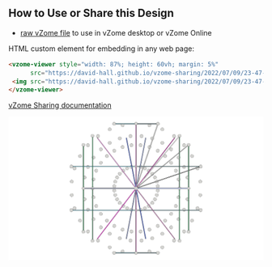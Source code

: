 
## How to Use or Share this Design

 - [raw vZome file](<https://raw.githubusercontent.com/david-hall/vzome-sharing/main/2022/07/09/23-47-33-VanOss-D30-D4-vertices-acute-and-obtuse-with-D4-mirrors/VanOss-D30-D4-vertices-acute-and-obtuse-with-D4-mirrors.vZome>) to use in vZome desktop or vZome Online
 
 HTML custom element for embedding in any web page:
 ```html
<vzome-viewer style="width: 87%; height: 60vh; margin: 5%"
       src="https://david-hall.github.io/vzome-sharing/2022/07/09/23-47-33-VanOss-D30-D4-vertices-acute-and-obtuse-with-D4-mirrors/VanOss-D30-D4-vertices-acute-and-obtuse-with-D4-mirrors.vZome" >
  <img src="https://david-hall.github.io/vzome-sharing/2022/07/09/23-47-33-VanOss-D30-D4-vertices-acute-and-obtuse-with-D4-mirrors/VanOss-D30-D4-vertices-acute-and-obtuse-with-D4-mirrors.png" />
</vzome-viewer>
 ```

[vZome Sharing documentation](https://vzome.github.io/vzome/sharing.html#how-it-works)

![Image](<VanOss-D30-D4-vertices-acute-and-obtuse-with-D4-mirrors.png>)

